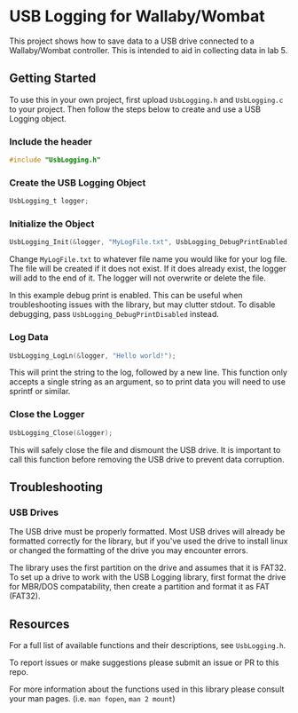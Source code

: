 # USB Logging for Wallaby/Wombat
This project shows how to save data to a USB drive connected to a Wallaby/Wombat controller. This is intended to aid in collecting data in lab 5.

## Getting Started
To use this in your own project, first upload `UsbLogging.h` and `UsbLogging.c` to your project. Then follow the steps below to create and use a USB Logging object.

### Include the header
``` C
#include "UsbLogging.h"
```

### Create the USB Logging Object
``` C
UsbLogging_t logger;
```

### Initialize the Object
``` C
UsbLogging_Init(&logger, "MyLogFile.txt", UsbLogging_DebugPrintEnabled);
```

Change `MyLogFile.txt` to whatever file name you would like for your log file. The file will be created if it does not exist. If it does already exist, the logger will add to the end of it. The logger will not overwrite or delete the file.

In this example debug print is enabled. This can be useful when troubleshooting issues with the library, but may clutter stdout. To disable debugging, pass `UsbLogging_DebugPrintDisabled` instead.

### Log Data
``` C
UsbLogging_LogLn(&logger, "Hello world!");
```

This will print the string to the log, followed by a new line. This function only accepts a single string as an argument, so to print data you will need to use sprintf or similar.

### Close the Logger
``` C
UsbLogging_Close(&logger);
```

This will safely close the file and dismount the USB drive. It is important to call this function before removing the USB drive to prevent data corruption.

## Troubleshooting
### USB Drives
The USB drive must be properly formatted. Most USB drives will already be formatted correctly for the library, but if you've used the drive to install linux or changed the formatting of the drive you may encounter errors.

The library uses the first partition on the drive and assumes that it is FAT32. To set up a drive to work with the USB Logging library, first format the drive for MBR/DOS compatability, then create a partition and format it as FAT (FAT32).

## Resources
For a full list of available functions and their descriptions, see `UsbLogging.h`.

To report issues or make suggestions please submit an issue or PR to this repo.

For more information about the functions used in this library please consult your man pages. (i.e. `man fopen`, `man 2 mount`)
